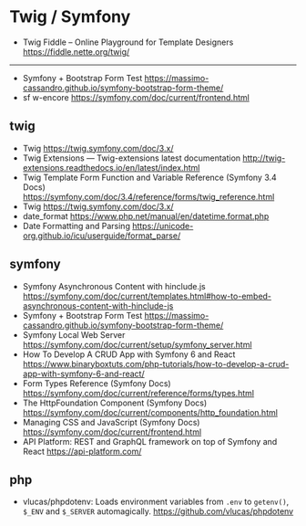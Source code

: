 # Twig / Symfony

* Twig Fiddle – Online Playground for Template Designers <https://fiddle.nette.org/twig/>

---

* Symfony + Bootstrap Form Test <https://massimo-cassandro.github.io/symfony-bootstrap-form-theme/>
* sf w-encore <https://symfony.com/doc/current/frontend.html>

## twig

* Twig <https://twig.symfony.com/doc/3.x/>
* Twig Extensions — Twig-extensions latest documentation <http://twig-extensions.readthedocs.io/en/latest/index.html>
* Twig Template Form Function and Variable Reference (Symfony 3.4 Docs) <https://symfony.com/doc/3.4/reference/forms/twig_reference.html>
* Twig <https://twig.symfony.com/doc/3.x/>
* date_format <https://www.php.net/manual/en/datetime.format.php>
* Date Formatting and Parsing <https://unicode-org.github.io/icu/userguide/format_parse/>


## symfony
* Symfony Asynchronous Content with hinclude.js <https://symfony.com/doc/current/templates.html#how-to-embed-asynchronous-content-with-hinclude-js>
* Symfony + Bootstrap Form Test <https://massimo-cassandro.github.io/symfony-bootstrap-form-theme/>
* Symfony Local Web Server <https://symfony.com/doc/current/setup/symfony_server.html>
* How To Develop A CRUD App with Symfony 6 and React <https://www.binaryboxtuts.com/php-tutorials/how-to-develop-a-crud-app-with-symfony-6-and-react/>
* Form Types Reference (Symfony Docs) <https://symfony.com/doc/current/reference/forms/types.html>
* The HttpFoundation Component (Symfony Docs) <https://symfony.com/doc/current/components/http_foundation.html>
* Managing CSS and JavaScript (Symfony Docs) <https://symfony.com/doc/current/frontend.html>
* API Platform: REST and GraphQL framework on top of Symfony and React <https://api-platform.com/>

## php
* vlucas/phpdotenv: Loads environment variables from `.env` to `getenv()`, `$_ENV` and `$_SERVER` automagically. <https://github.com/vlucas/phpdotenv>
